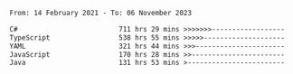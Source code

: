 <!-- [![Top Langs](https://github-readme-stats.vercel.app/api/top-langs/?username=thititongumpun&layout=compact&langs_count=7&theme=prussian)](https://github.com/thititongumpun)
[![Anurag's GitHub stats](https://github-readme-stats.vercel.app/api?username=thititongumpun&hide=stars&show_icons=true&theme=prussian)](https://github.com/thititongumpun) -->

<!--START_SECTION:waka-->

```txt
From: 14 February 2021 - To: 06 November 2023

C#                         711 hrs 29 mins >>>>>>>------------------   26.60 %
TypeScript                 538 hrs 55 mins >>>>>--------------------   20.15 %
YAML                       321 hrs 44 mins >>>----------------------   12.03 %
JavaScript                 170 hrs 28 mins >>-----------------------   06.37 %
Java                       131 hrs 53 mins >------------------------   04.93 %
```

<!--END_SECTION:waka-->
